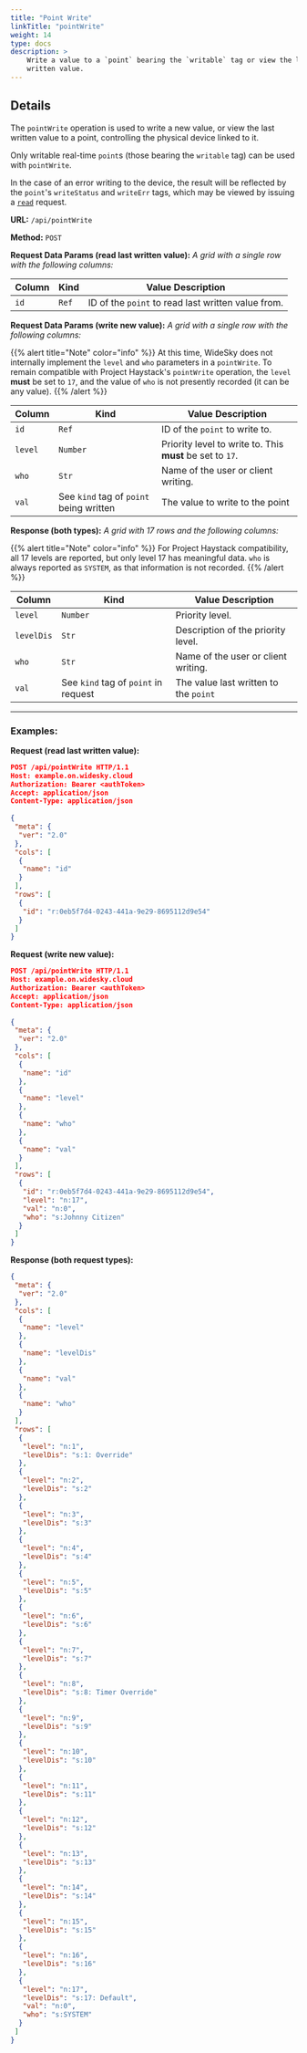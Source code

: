```yaml
---
title: "Point Write"
linkTitle: "pointWrite"
weight: 14
type: docs
description: >
    Write a value to a `point` bearing the `writable` tag or view the last
    written value.
---
```


## Details

The `pointWrite` operation is used to write a new value, or view the last written value to a point, controlling the physical device linked to it.

Only writable real-time `point`s (those bearing the `writable` tag) can be used with `pointWrite`.

In the case of an error writing to the device, the result will be reflected by the `point`'s `writeStatus` and `writeErr` tags, which may be viewed by issuing a [`read`](../read) request.

**URL:** `/api/pointWrite`

**Method:** `POST`

**Request Data Params (read last written value):** *A grid with a single row with the following columns:*

|Column|Kind|Value Description|
|------|----|-----------------|
|`id`|`Ref`|ID of the `point` to read last written value from.|

**Request Data Params (write new value):** *A grid with a single row with the following columns:*

{{% alert title="Note"  color="info" %}}
At this time, WideSky does not internally implement the `level` and `who` parameters in a `pointWrite`.  To remain compatible with Project Haystack's `pointWrite` operation, the `level` **must** be set to `17`, and the value of `who` is not presently recorded (it can be any value).
{{% /alert %}}

|Column|Kind|Value Description|
|------|----|-----------------|
|`id`|`Ref`|ID of the `point` to write to.|
|`level`|`Number`|Priority level to write to.  This **must** be set to `17`.|
|`who`|`Str`|Name of the user or client writing.|
|`val`|See `kind` tag of `point` being written|The value to write to the point|

**Response (both types):** *A grid with 17 rows and the following columns:*

{{% alert title="Note"  color="info" %}}
For Project Haystack compatibility, all 17 levels are reported, but only level 17 has meaningful data.  `who` is always reported as `SYSTEM`, as that information is not recorded.
{{% /alert %}}

|Column|Kind|Value Description|
|------|----|-----------------|
|`level`|`Number`|Priority level.|
|`levelDis`|`Str`|Description of the priority level.|
|`who`|`Str`|Name of the user or client writing.|
|`val`|See `kind` tag of `point` in request|The value last written to the `point`|

---
### Examples:

**Request (read last written value):**
```json
POST /api/pointWrite HTTP/1.1
Host: example.on.widesky.cloud
Authorization: Bearer <authToken>
Accept: application/json
Content-Type: application/json
  
{
 "meta": {
  "ver": "2.0"
 },
 "cols": [
  {
   "name": "id"
  }
 ],
 "rows": [
  {
   "id": "r:0eb5f7d4-0243-441a-9e29-8695112d9e54"
  }
 ]
}
```

**Request (write new value):**
```json
POST /api/pointWrite HTTP/1.1
Host: example.on.widesky.cloud
Authorization: Bearer <authToken>
Accept: application/json
Content-Type: application/json
  
{
 "meta": {
  "ver": "2.0"
 },
 "cols": [
  {
   "name": "id"
  },
  {
   "name": "level"
  },
  {
   "name": "who"
  },
  {
   "name": "val"
  }
 ],
 "rows": [
  {
   "id": "r:0eb5f7d4-0243-441a-9e29-8695112d9e54",
   "level": "n:17",
   "val": "n:0",
   "who": "s:Johnny Citizen"
  }
 ]
}
```

**Response (both request types):**
```json
{
 "meta": {
  "ver": "2.0"
 },
 "cols": [
  {
   "name": "level"
  },
  {
   "name": "levelDis"
  },
  {
   "name": "val"
  },
  {
   "name": "who"
  }
 ],
 "rows": [
  {
   "level": "n:1",
   "levelDis": "s:1: Override"
  },
  {
   "level": "n:2",
   "levelDis": "s:2"
  },
  {
   "level": "n:3",
   "levelDis": "s:3"
  },
  {
   "level": "n:4",
   "levelDis": "s:4"
  },
  {
   "level": "n:5",
   "levelDis": "s:5"
  },
  {
   "level": "n:6",
   "levelDis": "s:6"
  },
  {
   "level": "n:7",
   "levelDis": "s:7"
  },
  {
   "level": "n:8",
   "levelDis": "s:8: Timer Override"
  },
  {
   "level": "n:9",
   "levelDis": "s:9"
  },
  {
   "level": "n:10",
   "levelDis": "s:10"
  },
  {
   "level": "n:11",
   "levelDis": "s:11"
  },
  {
   "level": "n:12",
   "levelDis": "s:12"
  },
  {
   "level": "n:13",
   "levelDis": "s:13"
  },
  {
   "level": "n:14",
   "levelDis": "s:14"
  },
  {
   "level": "n:15",
   "levelDis": "s:15"
  },
  {
   "level": "n:16",
   "levelDis": "s:16"
  },
  {
   "level": "n:17",
   "levelDis": "s:17: Default",
   "val": "n:0",
   "who": "s:SYSTEM"
  }
 ]
}
```
